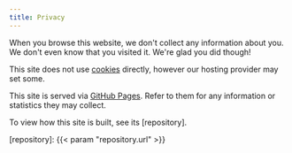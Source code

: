 ```yaml
---
title: Privacy
---
```


When you browse this website, we don't collect any information about you. We
don't even know that you visited it. We're glad you did though!

This site does not use [cookies] directly, however our hosting provider may set
some.

This site is served via [GitHub Pages]. Refer to them for any information or
statistics they may collect.

To view how this site is built, see its [repository].

[cookies]: https://en.wikipedia.org/wiki/HTTP_cookie
[Github Pages]: https://pages.github.com/
[repository]: {{< param "repository.url" >}}
